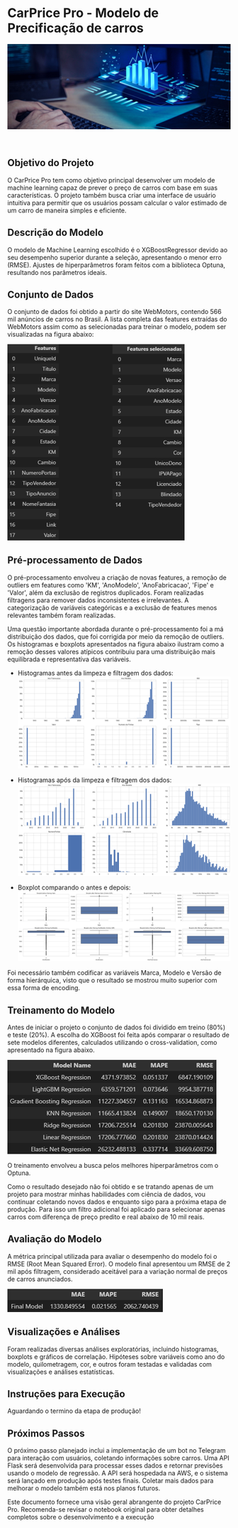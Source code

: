 # CarPrice Pro - Modelo de Precificação de carros 

![cover](https://github.com/GabrielAlvesDS/CarPrice_Pro/blob/main/images/carprice%20pro_cut.jpg)

<br>

## Objetivo do Projeto
O  CarPrice Pro tem como objetivo principal desenvolver um modelo de machine learning capaz de prever o preço de carros com base em suas características. O projeto também busca criar uma interface de usuário intuitiva para permitir que os usuários possam calcular o valor estimado de um carro de maneira simples e eficiente.

## Descrição do Modelo
O modelo de Machine Learning escolhido é o XGBoostRegressor devido ao seu desempenho superior durante a seleção, apresentando o menor erro (RMSE). Ajustes de hiperparâmetros foram feitos com a biblioteca Optuna, resultando nos parâmetros ideais.

## Conjunto de Dados
O conjunto de dados foi obtido a partir do site WebMotors, contendo 566 mil anúncios de carros no Brasil. A lista completa das features extraídas do WebMotors assim como as selecionadas para treinar o modelo, podem ser visualizadas na figura abaixo:

<img src="https://github.com/GabrielAlvesDS/CarPrice_Pro/blob/main/images/Features.png" width="400">

## Pré-processamento de Dados
O pré-processamento envolveu a criação de novas features, a remoção de outliers em features como 'KM', 'AnoModelo', 'AnoFabricacao', 'Fipe' e 'Valor', além da exclusão de registros duplicados. Foram realizadas filtragens para remover dados inconsistentes e irrelevantes. A categorização de variáveis categóricas e a exclusão de features menos relevantes também foram realizadas.

Uma questão importante abordada durante o pré-processamento foi a má distribuição dos dados, que foi corrigida por meio da remoção de outliers. Os histogramas e boxplots apresentados na figura abaixo ilustram como a remoção desses valores atípicos contribuiu para uma distribuição mais equilibrada e representativa das variáveis.

- Histogramas antes da limpeza e filtragem dos dados:
![histogram_1](https://github.com/GabrielAlvesDS/CarPrice_Pro/blob/main/images/Histogramas%201.png)


- Histogramas após da limpeza e filtragem dos dados:
![histogram_2](https://github.com/GabrielAlvesDS/CarPrice_Pro/blob/main/images/Histogramas%202.png)


- Boxplot comparando o antes e depois:
![boxplot_horizontal](https://github.com/GabrielAlvesDS/CarPrice_Pro/blob/main/images/boxplot%20geral%20horizontal.png)

Foi necessário também codificar as variáveis Marca, Modelo e Versão de forma hierárquica, visto que o resultado se mostrou muito superior com essa forma de encoding.

## Treinamento do Modelo
Antes de iniciar o projeto o conjunto de dados foi dividido em treino (80%) e teste (20%). A escolha do XGBoost foi feita após comparar o resultado de sete modelos diferentes, calculados utilizando o cross-validation, como apresentado na figura abaixo.

![results_table](https://github.com/GabrielAlvesDS/CarPrice_Pro/blob/main/images/resultado%20dos%20algoritmos%20de%20regressao.png)

O treinamento envolveu a busca pelos melhores hiperparâmetros com o Optuna.
 
Como o resultado desejado não foi obtido e se tratando apenas de um projeto para mostrar minhas habilidades com ciência de dados, vou continuar coletando novos dados e enquanto sigo para a próxima etapa de produção. Para isso um filtro adicional foi aplicado para selecionar apenas carros com diferença de preço predito e real abaixo de 10 mil reais.

## Avaliação do Modelo
A métrica principal utilizada para avaliar o desempenho do modelo foi o RMSE (Root Mean Squared Error). O modelo final apresentou um RMSE de 2 mil após filtragem, considerado aceitável para a variação normal de preços de carros anunciados.

![final_results](https://github.com/GabrielAlvesDS/CarPrice_Pro/blob/main/images/Final%20model%20results.png)

## Visualizações e Análises
Foram realizadas diversas análises exploratórias, incluindo histogramas, boxplots e gráficos de correlação. Hipóteses sobre variáveis como ano do modelo, quilometragem, cor, e outros foram testadas e validadas com visualizações e análises estatísticas.
   
## Instruções para Execução
Aguardando o termino da etapa de produção!

## Próximos Passos
O próximo passo planejado inclui a implementação de um bot no Telegram para interação com usuários, coletando informações sobre carros. Uma API Flask será desenvolvida para processar esses dados e retornar previsões usando o modelo de regressão. A API será hospedada na AWS, e o sistema será lançado em produção após testes finais. Coletar mais dados para melhorar o modelo também está nos planos futuros.

Este documento fornece uma visão geral abrangente do projeto CarPrice Pro. Recomenda-se revisar o notebook original para obter detalhes completos sobre o desenvolvimento e a execução 
